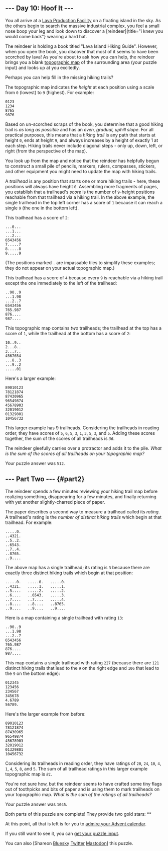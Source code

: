 ## \-\-- Day 10: Hoof It \-\--

You all arrive at a [Lava Production Facility](/2023/day/15) on a
floating island in the sky. As the others begin to search the massive
industrial complex, you feel a small nose boop your leg and look down to
discover a [reindeer]{title="i knew you would come back"} wearing a hard
hat.

The reindeer is holding a book titled \"Lava Island Hiking Guide\".
However, when you open the book, you discover that most of it seems to
have been scorched by lava! As you\'re about to ask how you can help,
the reindeer brings you a blank [topographic
map](https://en.wikipedia.org/wiki/Topographic_map) of the surrounding
area (your puzzle input) and looks up at you excitedly.

Perhaps you can help fill in the missing hiking trails?

The topographic map indicates the *height* at each position using a
scale from `0` (lowest) to `9` (highest). For example:

    0123
    1234
    8765
    9876

Based on un-scorched scraps of the book, you determine that a good
hiking trail is *as long as possible* and has an *even, gradual, uphill
slope*. For all practical purposes, this means that a *hiking trail* is
any path that starts at height `0`, ends at height `9`, and always
increases by a height of exactly 1 at each step. Hiking trails never
include diagonal steps - only up, down, left, or right (from the
perspective of the map).

You look up from the map and notice that the reindeer has helpfully
begun to construct a small pile of pencils, markers, rulers, compasses,
stickers, and other equipment you might need to update the map with
hiking trails.

A *trailhead* is any position that starts one or more hiking trails -
here, these positions will always have height `0`. Assembling more
fragments of pages, you establish that a trailhead\'s *score* is the
number of `9`-height positions reachable from that trailhead via a
hiking trail. In the above example, the single trailhead in the top left
corner has a score of `1` because it can reach a single `9` (the one in
the bottom left).

This trailhead has a score of `2`:

    ...0...
    ...1...
    ...2...
    6543456
    7.....7
    8.....8
    9.....9

(The positions marked `.` are impassable tiles to simplify these
examples; they do not appear on your actual topographic map.)

This trailhead has a score of `4` because every `9` is reachable via a
hiking trail except the one immediately to the left of the trailhead:

    ..90..9
    ...1.98
    ...2..7
    6543456
    765.987
    876....
    987....

This topographic map contains *two* trailheads; the trailhead at the top
has a score of `1`, while the trailhead at the bottom has a score of
`2`:

    10..9..
    2...8..
    3...7..
    4567654
    ...8..3
    ...9..2
    .....01

Here\'s a larger example:

    89010123
    78121874
    87430965
    96549874
    45678903
    32019012
    01329801
    10456732

This larger example has 9 trailheads. Considering the trailheads in
reading order, they have scores of `5`, `6`, `5`, `3`, `1`, `3`, `5`,
`3`, and `5`. Adding these scores together, the sum of the scores of all
trailheads is *`36`*.

The reindeer gleefully carries over a protractor and adds it to the
pile. *What is the sum of the scores of all trailheads on your
topographic map?*

Your puzzle answer was `512`.

## \-\-- Part Two \-\-- {#part2}

The reindeer spends a few minutes reviewing your hiking trail map before
realizing something, disappearing for a few minutes, and finally
returning with yet another slightly-charred piece of paper.

The paper describes a second way to measure a trailhead called its
*rating*. A trailhead\'s rating is the *number of distinct hiking
trails* which begin at that trailhead. For example:

    .....0.
    ..4321.
    ..5..2.
    ..6543.
    ..7..4.
    ..8765.
    ..9....

The above map has a single trailhead; its rating is `3` because there
are exactly three distinct hiking trails which begin at that position:

    .....0.   .....0.   .....0.
    ..4321.   .....1.   .....1.
    ..5....   .....2.   .....2.
    ..6....   ..6543.   .....3.
    ..7....   ..7....   .....4.
    ..8....   ..8....   ..8765.
    ..9....   ..9....   ..9....

Here is a map containing a single trailhead with rating `13`:

    ..90..9
    ...1.98
    ...2..7
    6543456
    765.987
    876....
    987....

This map contains a single trailhead with rating `227` (because there
are `121` distinct hiking trails that lead to the `9` on the right edge
and `106` that lead to the `9` on the bottom edge):

    012345
    123456
    234567
    345678
    4.6789
    56789.

Here\'s the larger example from before:

    89010123
    78121874
    87430965
    96549874
    45678903
    32019012
    01329801
    10456732

Considering its trailheads in reading order, they have ratings of `20`,
`24`, `10`, `4`, `1`, `4`, `5`, `8`, and `5`. The sum of all trailhead
ratings in this larger example topographic map is *`81`*.

You\'re not sure how, but the reindeer seems to have crafted some tiny
flags out of toothpicks and bits of paper and is using them to mark
trailheads on your topographic map. *What is the sum of the ratings of
all trailheads?*

Your puzzle answer was `1045`.

Both parts of this puzzle are complete! They provide two gold stars:
\*\*

At this point, all that is left is for you to [admire your Advent
calendar](/2024).

If you still want to see it, you can [get your puzzle input](10/input).

You can also \[Shareon [Bluesky](https://bsky.app/)
[Twitter](https://twitter.com/) [Mastodon](https://mastodon.social/)\]
this puzzle.
